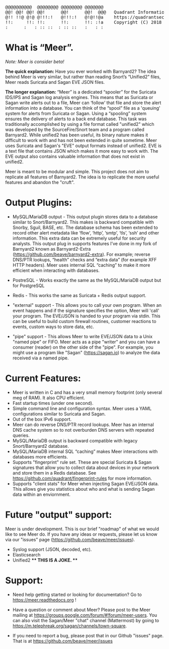 
<pre>
@@@@@@@@@@  @@@@@@@@ @@@@@@@@ @@@@@@@    
@@! @@! @@! @@!      @@!      @@!  @@@   Quadrant Information Security
@!! !!@ @!@ @!!!:!   @!!!:!   @!@!!@a    https://quadrantsec.com
!!:     !!: !!:      !!:      !!: :!a    Copyright (C) 2018
:      :   : :: ::  : :: ::   :   : :
</pre>


# What is “Meer”. 

<i>Note: Meer is consider beta!</i>

<b>The quick explanation: </b> Have you ever worked with Barnyard2?  The idea behind Meer is very similar,  but rather than reading Snort’s “Unified2” files,  Meer reads Suricata and Sagan EVE JSON files. 

<b>The longer explanation: </b> “Meer” is a dedicated “spooler” for the Suricata IDS/IPS and Sagan log analysis engines.  This means that as Suricata or Sagan write alerts out to a file,  Meer can ‘follow’ that file and store the alert information into a database.  You can think of the “spool” file as a 'queuing' system for alerts from Suricata or Sagan.   Using a “spooling” system ensures the delivery of alerts to a back end database.  This task was traditionally accomplished by using a file format called "unified2" which was developed by the SourceFire/Snort team and a program called Barnyard2.  While unified2 has been useful,  its binary nature makes it difficult to work with and has not been extended in quite sometime.  Meer uses Suricata and Sagan's "EVE" output formats instead of unified2.  EVE is a text file that contains JSON which makes it more easy to work with.  The EVE output also contains valuable information that does not exist in unified2.

Meer is meant to be modular and simple. This project does not aim to replicate all features of Barnyard2.  The idea is to replicate the more useful features and abandon the "cruft".

# Output Plugins:

* MySQL/MariaDB output - This output plugin stores data to a database similar to Snort/Barnyard2.  This makes is backward compatible with Snorby,  Sguil, BASE, etc. The database schema has been extended to record other alert metadata like ‘flow’, ‘http’, ‘smtp’, ‘tls’, ‘ssh’ and other information.  This extra data can be extremely useful for security analysts.   This output plug in supports features I’ve done in my fork of Barnyard2 known as Barnyard2-Extra (https://github.com/beave/barnyard2-extra). For example; reverse DNS/PTR lookups,  “health” checks and “extra data” (for example XFF HTTP headers).   Meer uses internal SQL “caching” to make it more efficient when interacting with databases. 

* PostreSQL - Works exactly the same as the MySQL/MariaDB output but for PostgreSQL

* Redis - This works the same as Suricata + Redis output support. 

* "external" support - This allows you to call your own program.  When an event happens and if the signature specifies the option,  Meer will 'call' your program.  The EVE/JSON is handed to your program via stdin.  This can be useful to build custom firewall routines, customer reactions to events,  custom ways to store data, etc. 

* "pipe" support - This allows Meer to write EVE/JSON data to a Unix "named pipe" or FIFO.  Meer acts as a pipe "writer" and you can have a consumer (reader) on the other side of the "pipe".  For example,  you might use a program like "Sagan" (https://sagan.io) to analyze the data received via a named pipe.


# Current Features:


* Meer is written in C and has a very small memory footprint (only several meg of RAM).  It also CPU efficient. 
* Fast startup times (under one second).  
* Simple command line and configuration syntax.  Meer uses a YAML configurations similar to Suricata and Sagan. 
* Out of the box IPv6 support. 
* Meer can do reverse DNS/PTR record lookups.   Meer has an internal DNS cache system so to not overburden DNS servers with repeated queries. 
* MySQL/MariaDB output is backward compatible with legacy Snort/Barnyard2 database.
* MySQL/MariaDB internal SQL “caching” makes Meer interactions with databases more efficients. 
* Supports "fingerprint" rule set.  These are special Suricata & Sagan signatures that allow you to collect data about devices in your network and store them in a Redis database.  See https://github.com/quadrant/fingerprint-rules for more information.
* Supports "client stats" for Meer when injecting Sagan EVE/JSON data.  This allows give you statistics about who and what is sending Sagan data within an enviornment. 

# Future "output" support: 

Meer is under development.  This is our brief "roadmap" of what we would like to see Meer do.  If
you have any ideas or requests,  please let us know via our "issues" page (https://github.com/beave/meer/issues).

* Syslog support (JSON, decoded, etc). 
* Elasticsearch
* Unified2 <b> ** THIS IS A JOKE. ** </b>

# Support:

* Need help getting started or looking for documentation? Go to https://meer.readthedocs.org !

* Have a question or comment about Meer?  Please post to the Meer mailing at https://groups.google.com/forum/#!forum/meer-users. You can also visit the Sagan/Meer "chat" channel (Mattermost) by going to https://m.telephreak.org/sagan/channels/town-square.

* If you need to report a bug,  please post that in our Github "issues" page.  That is at https://github.com/beave/meer/issues

